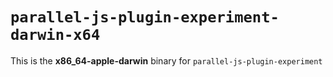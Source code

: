 # `parallel-js-plugin-experiment-darwin-x64`

This is the **x86_64-apple-darwin** binary for `parallel-js-plugin-experiment`
